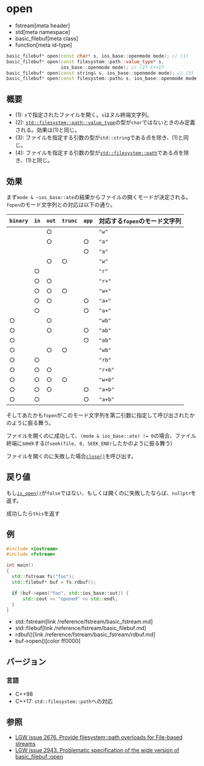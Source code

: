 # open
* fstream[meta header]
* std[meta namespace]
* basic_filebuf[meta class]
* function[meta id-type]

```cpp
basic_filebuf* open(const char* s, ios_base::openmode mode); // (1)
basic_filebuf* open(const filesystem::path::value_type* s,
                    ios_base::openmode mode); // (2) C++17
basic_filebuf* open(const string& s, ios_base::openmode mode); // (3)
basic_filebuf* open(const filesystem::path& s, ios_base::openmode mode); // (4) C++17
```

## 概要

- (1): `s`で指定されたファイルを開く。`s`はヌル終端文字列。
- (2): [`std::filesystem::path::value_type`](/reference/filesystem/path.md)の型が`char`ではないときのみ定義される。効果は(1)と同じ。
- (3): ファイルを指定する引数の型が`std::string`である点を除き、(1)と同じ。
- (4): ファイルを指定する引数の型が[`std::filesystem::path`](/reference/filesystem/path.md)である点を除き、(1)と同じ。

## 効果

まず`mode & ~ios_base::ate`の結果からファイルの開くモードが決定される。`fopen`のモード文字列との対応は以下の通り。

| `binary` | `in` | `out` | `trunc` | `app` | 対応する`fopen`のモード文字列 |
|----------|------|-------|---------|-------|--------------------|
|          |      | ○     |         |       | `"w"`              |
|          |      | ○     |         | ○     | `"a"`              |
|          |      |       |         | ○     | `"a"`              |
|          |      | ○     | ○       |       | `"w"`              |
|          | ○    |       |         |       | `"r"`              |
|          | ○    | ○     |         |       | `"r+"`             |
|          | ○    | ○     | ○       |       | `"w+"`             |
|          | ○    | ○     |         | ○     | `"a+"`             |
|          | ○    |       |         | ○     | `"a+"`             |
| ○        |      | ○     |         |       |  `"wb"`            |
| ○        |      | ○     |         | ○     | `"ab"`             |
| ○        |      |       |         | ○     | `"ab"`             |
| ○        |      | ○     | ○       |       | `"wb"`             |
| ○        | ○    |       |         |       | `"rb"`             |
| ○        | ○    | ○     |         |       | `"r+b"`            |
| ○        | ○    | ○     | ○       |       | `"w+b"`            |
| ○        | ○    | ○     |         | ○     | `"a+b"`            |
| ○        | ○    |       |         | ○     | `"a+b"`            |

そしてあたかも`fopen`がこのモード文字列を第二引数に指定して呼び出されたかのように振る舞う。

ファイルを開くのに成功して、`(mode & ios_base::ate) != 0`の場合、ファイル終端にseekする(`fseek(file, 0, SEEK_END)`したかのように振る舞う)

ファイルを開くのに失敗した場合[`close()`](close.md)を呼び出す。

## 戻り値

もし[`is_open()`](/reference/fstream/basic_filebuf/is_open.md)が`false`ではない、もしくは開くのに失敗したならば、`nullptr`を返す。

成功したら`this`を返す

## 例

```cpp example
#include <iostream>
#include <fstream>

int main()
{
  std::fstream fs("foo");
  std::filebuf* buf = fs.rdbuf();

  if (buf->open("foo", std::ios_base::out)) {
      std::cout << "opened" << std::endl;
  }
}
```
* std::fstream[link /reference/fstream/basic_fstream.md]
* std::filebuf[link /reference/fstream/basic_filebuf.md]
* rdbuf()[link /reference/fstream/basic_fstream/rdbuf.md]
* buf->open()[color ff0000]

## バージョン
### 言語
- C++98
- C++17: `std::filesystem::path`への対応

## 参照

- [LGW issue 2676. Provide filesystem::path overloads for File-based streams](https://wg21.cmeerw.net/lwg/issue2676)
- [LGW issue 2943. Problematic specification of the wide version of basic_filebuf::open](https://wg21.cmeerw.net/lwg/issue2943)
